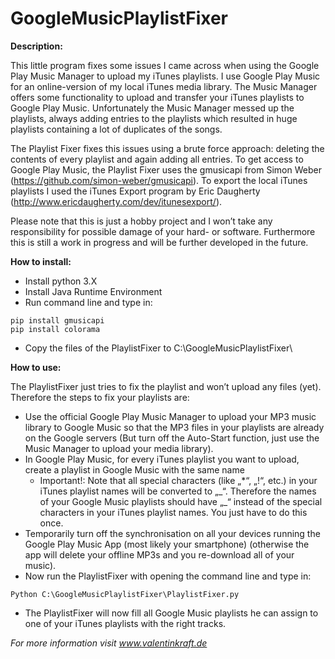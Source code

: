 # GoogleMusicPlaylistFixer

**Description:**

This little program fixes some issues I came across when using the Google Play Music Manager to upload my iTunes playlists. I use Google Play Music for an online-version of my local iTunes media library. The Music Manager offers some functionality to upload and transfer your iTunes playlists to Google Play Music. Unfortunately the Music Manager messed up the playlists, always adding entries to the playlists which resulted in huge playlists containing a lot of duplicates of the songs.

The Playlist Fixer fixes this issues using a brute force approach: deleting the contents of every playlist and again adding all entries. To get access to Google Play Music, the Playlist Fixer uses the gmusicapi from Simon Weber (https://github.com/simon-weber/gmusicapi). To export the local iTunes playlists I used the iTunes Export program by Eric Daugherty (http://www.ericdaugherty.com/dev/itunesexport/).

Please note that this is just a hobby project and I won’t take any responsibility for possible damage of your hard- or software. Furthermore this is still a work in progress and will be further developed in the future.

**How to install:**
- Install python 3.X
- Install Java Runtime Environment
- Run command line and type in:
```
pip install gmusicapi
pip install colorama
```

- Copy the files of the PlaylistFixer to C:\GoogleMusicPlaylistFixer\

**How to use:**

The PlaylistFixer just tries to fix the playlist and won’t upload any files (yet). Therefore the steps to fix your playlists are:
- Use the official Google Play Music Manager to upload your MP3 music library to Google Music so that the MP3 files in your playlists are already on the Google servers (But turn off the Auto-Start function, just use the Music Manager to upload your media library).
- In Google Play Music, for every iTunes playlist you want to upload, create a playlist in Google Music with the same name
  - Important!: Note that all special characters (like „*“, „!“, etc.) in your iTunes playlist names will be converted to „\_“. Therefore the names of your Google Music playlists should have „\_“ instead of the special characters in your iTunes playlist names. You just have to do this once.
- Temporarily turn off the synchronisation on all your devices running the Google Play Music App (most likely your smartphone) (otherwise the app will delete your offline MP3s and you re-download all of your music).
- Now run the PlaylistFixer with opening the command line and type in:
```
Python C:\GoogleMusicPlaylistFixer\PlaylistFixer.py
```
- The PlaylistFixer will now fill all Google Music playlists he can assign to one of your iTunes playlists with the right tracks.

*For more information visit www.valentinkraft.de*
